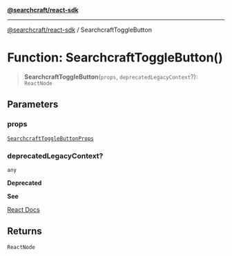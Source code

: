[**@searchcraft/react-sdk**](https://docs.searchcraft.io/reference/sdk/react/README.md)

***

[@searchcraft/react-sdk](https://docs.searchcraft.io/reference/sdk/react/globals.md) / SearchcraftToggleButton

# Function: SearchcraftToggleButton()

> **SearchcraftToggleButton**(`props`, `deprecatedLegacyContext`?): `ReactNode`

## Parameters

### props

[`SearchcraftToggleButtonProps`](https://docs.searchcraft.io/reference/sdk/react/interfaces/SearchcraftToggleButtonProps.md)

### deprecatedLegacyContext?

`any`

**Deprecated**

**See**

[React Docs](https://legacy.reactjs.org/docs/legacy-context.html#referencing-context-in-lifecycle-methods)

## Returns

`ReactNode`
